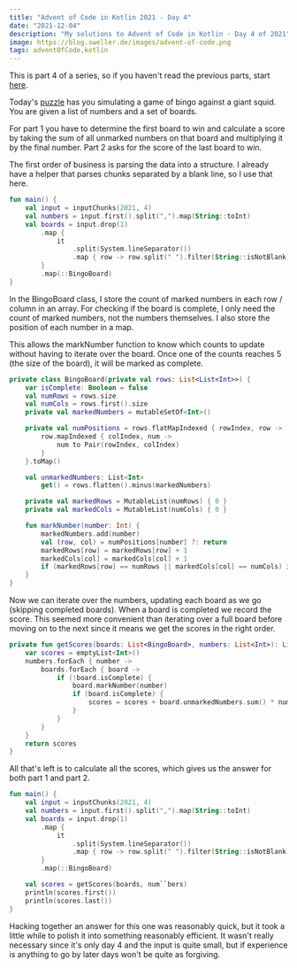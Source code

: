 ```yaml
---
title: "Advent of Code in Kotlin 2021 - Day 4"
date: "2021-12-04"
description: "My solutions to Advent of Code in Kotlin - Day 4 of 2021"
image: https://blog.sweller.de/images/advent-of-code.png
tags: adventOfCode,kotlin
---
```


This is part 4 of a series, so if you haven't read the previous parts, start [here](https://blog.sweller.de/posts/advent-of-code-2021-1).

Today's [puzzle](https://adventofcode.com/2021/day/4) has you simulating a game of bingo against a giant squid. You are given a list of numbers and a set of boards.

For part 1 you have to determine the first board to win and calculate a score by taking the sum of all unmarked numbers on that board and multiplying it by the final number. Part 2 asks for the score of the last board to win.

The first order of business is parsing the data into a structure. I already have a helper that parses chunks separated by a blank line, so I use that here.

```kotlin
fun main() {
    val input = inputChunks(2021, 4)
    val numbers = input.first().split(",").map(String::toInt)
    val boards = input.drop(1)
        .map {
            it
                .split(System.lineSeparator())
                .map { row -> row.split(" ").filter(String::isNotBlank).map(String::toInt) }
        }
        .map(::BingoBoard)
}
```

In the BingoBoard class, I store the count of marked numbers in each row / column in an array. For checking if the board is complete, I only need the count of marked numbers, not the numbers themselves. I also store the position of each number in a map.

This allows the markNumber function to know which counts to update without having to iterate over the board. Once one of the counts reaches 5 (the size of the board), it will be marked as complete.

```kotlin
private class BingoBoard(private val rows: List<List<Int>>) {
    var isComplete: Boolean = false
    val numRows = rows.size
    val numCols = rows.first().size
    private val markedNumbers = mutableSetOf<Int>()

    private val numPositions = rows.flatMapIndexed { rowIndex, row ->
        row.mapIndexed { colIndex, num ->
            num to Pair(rowIndex, colIndex)
        }
    }.toMap()

    val unmarkedNumbers: List<Int>
        get() = rows.flatten().minus(markedNumbers)

    private val markedRows = MutableList(numRows) { 0 }
    private val markedCols = MutableList(numCols) { 0 }

    fun markNumber(number: Int) {
        markedNumbers.add(number)
        val (row, col) = numPositions[number] ?: return
        markedRows[row] = markedRows[row] + 1
        markedCols[col] = markedCols[col] + 1
        if (markedRows[row] == numRows || markedCols[col] == numCols) isComplete = true
    }
}
```

Now we can iterate over the numbers, updating each board as we go (skipping completed boards). When a board is completed we record the score. This seemed more convenient than iterating over a full board before moving on to the next since it means we get the scores in the right order.

```kotlin
private fun getScores(boards: List<BingoBoard>, numbers: List<Int>): List<Int> {
    var scores = emptyList<Int>()
    numbers.forEach { number ->
        boards.forEach { board ->
            if (!board.isComplete) {
                board.markNumber(number)
                if (board.isComplete) {
                    scores = scores + board.unmarkedNumbers.sum() * number
                }
            }
        }
    }
    return scores
}
```

All that's left is to calculate all the scores, which gives us the answer for both part 1 and part 2.

```kotlin
fun main() {
    val input = inputChunks(2021, 4)
    val numbers = input.first().split(",").map(String::toInt)
    val boards = input.drop(1)
        .map {
            it
                .split(System.lineSeparator())
                .map { row -> row.split(" ").filter(String::isNotBlank).map(String::toInt) }
        }
        .map(::BingoBoard)

    val scores = getScores(boards, num``bers)
    println(scores.first())
    println(scores.last())
}
```

Hacking together an answer for this one was reasonably quick, but it took a little while to polish it into something reasonably efficient. It wasn't really necessary since it's only day 4 and the input is quite small, but if experience is anything to go by later days won't be quite as forgiving.
